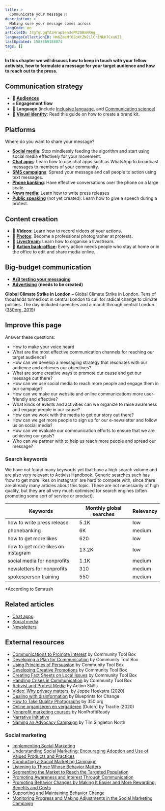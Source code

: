 ```yaml
---
title: >
  Communicate your message 💬
description: >
  Making sure your message comes across
langCode: en
articleID: J3gTgLgqTAzHrap5en3ePR2GBmNRAg__
languageCollectionID: Hm6ZaeMf02oXtZN2LlCr1NkH7Cxu6Il_
lastUpdated: 1583509188074
tags: []
---
```


**In this chapter we will discuss how to keep in touch with your fellow activists, how to formulate a message for your target audience and how to reach out to the press.**

## Communication strategy

-   📣 [**Audiences**](/communication/audiences)
-   ✊ **Engagement flow**
-   💬 **Language** (include [Inclusive language](/communication/inclusive-language), and [Communicating science](/communication/science))
-   **🎨** [**Visual identity**](/communication/visual-identity): Read this guide on how to create a brand kit.

## Platforms

Where do you want to share your message?

-   [**Social media**](/tools/social-media): Stop mindlessly feeding the algorithm and start using social media effectively for your movement.
-   [**Chat apps**](/communication/chat-apps): Learn how to use chat apps such as WhatsApp to broadcast messages to members of your community.
-   [**SMS campaigns**](/communication/sms-campaigns): Spread your message and call people to action using text messages.
-   [**Phone banking**](/communication/phone-banking): Have effective conversations over the phone on a large scale.
-   [**News media**](/communication/news-media): Learn how to write press releases
-   [**Public speaking**](/communication/public-speaking) (not yet created): Learn how to give a speech during a protest.

## Content creation

-   **🎥** [**Videos**](/communication/videos): Learn how to record videos of your actions.
-   **📸** [**Photos**](/communication/photos): Become a professional photographer at protests.
-   **🔴** [**Livestream**](/communication/livestream): Learn how to organise a livestream.
-   **🏡** [**Action back-office**](/communication/action-back-office)**:** Every action needs people who stay at home or in the office to edit and share media online.

## Big-budget communication

-   [**A/B testing your messaging**](/communication/a-b-testing)
-   [**Advertising**](/communication/advertising) **(needs to be created)**

<div><figcaption><strong>Global Climate Strike in London – </strong>Global Climate Strike in London. Tens of thousands turned out in central London to call for radical change to climate policies. The day included speeches and a march through central London. (<a href="https://www.flickr.com/photos/350org/48794671711/">350org, 2019</a>)</figcaption></div>

## Improve this page

Answer these questions:

-   How to make your voice heard
-   What are the most effective communication channels for reaching our target audience?
-   How can we develop a messaging strategy that resonates with our audience and achieves our objectives?
-   What are some creative ways to promote our cause and get our message out there?
-   How can we use social media to reach more people and engage them in our campaign?
-   How can we make our website and online communications more user-friendly and effective?
-   What kinds of events and activities can we organize to raise awareness and engage people in our cause?
-   How can we work with the media to get our story out there?
-   How can we get more people to sign up for our e-newsletter and follow us on social media?
-   How can we evaluate our communication efforts to ensure that we are achieving our goals?
-   Who can we partner with to help us reach more people and spread our message?

### Search keywords

We have not found many keywords yet that have a high search volume and are also very relevant to Activist Handbook. Generic searches such has ‘how to get more likes on instagram’ are hard to compete with, since there are already many articles about this topic. These are not necessarily of high quality, but they are all very much optimised for search engines (often promoting some sort of service or product).

<div><table><thead><tr><th>Keywords</th><th>Monthly global searches</th><th>Relevancy</th></tr></thead><tbody><tr><td>how to write press release</td><td>5.1K</td><td>low</td></tr><tr><td>phonebanking</td><td>6K</td><td>medium</td></tr><tr><td>how to get more likes</td><td>620</td><td>low</td></tr><tr><td>how to get more likes on instagram</td><td>13.2K</td><td>low</td></tr><tr><td>social media for nonprofits</td><td>1.1K</td><td>medium</td></tr><tr><td>newsletters for nonprofits</td><td>310</td><td>medium</td></tr><tr><td>spokesperson training</td><td>550</td><td>medium</td></tr></tbody></table></div>

\*According to Semrush

## Related articles

-   [Chat apps](/tools/chat-apps)
-   [Social media](/tools/social-media)
-   [Newsletters](/tools/newsletters)

## External resources

-   [Communications to Promote Interest](https://ctb.ku.edu/en/table-of-contents/participation/promoting-interest) by Community Tool Box
-   [Developing a Plan for Communication](https://ctb.ku.edu/en/community-tool-box-toc/promoting-interest-and-participation-initiatives/chapter-6-promoting-intere-0) by Community Tool Box
-   [Using Principles of Persuasion](https://ctb.ku.edu/en/community-tool-box-toc/promoting-interest-and-participation-initiatives/chapter-6-promoting-intere-5) by Community Tool Box
-   [Developing Creative Promotions](https://ctb.ku.edu/en/community-tool-box-toc/promoting-interest-and-participation-initiatives/chapter-6-promoting-inter-48) by Community Tool Box
-   [Creating Fact Sheets on Local Issues](https://ctb.ku.edu/en/community-tool-box-toc/promoting-interest-and-participation-initiatives/chapter-6-promoting-inter-57) by Community Tool Box
-   [Handling Crises in Communication](https://ctb.ku.edu/en/community-tool-box-toc/promoting-interest-and-participation-initiatives/chapter-6-promoting-inter-75) by Community Tool Box
-   [Activist and Protest Media](https://actionskills.co/resources/activist-media/) by Action Skills
-   [Video: Why privacy matters](https://www.facebook.com/activisthandbook/videos/212978856564312/), by Joppe Hoekstra (2020)
-   [Dealing with disinformation](https://blueprintsfc.org/guide/dealing-with-disinformation/) by Blueprints for Change
-   [How to Take Quality Photographs](https://trainings.350.org/resource/how-to-take-quality-photographs/) by 350.org
-   [Online organiseren en vergaderen](https://tractie.be/nl/online-organiseren-en-vergaderen) \[Dutch\] by Tractie (2020)
-   [Nonprofit marketing courses](https://www.nonprofitready.org/nonprofit-marketing-essentials) by NonProfitReady
-   [Narrative Initiative](https://narrativeinitiative.org/resources/)
-   [Naming an Advocacy Campaign](https://commonslibrary.org/naming-an-advocacy-campaign/) by Tim Singleton North

### Social marketing

-   [Implementing Social Marketing](https://ctb.ku.edu/en/implement-social-marketing-effort)
-   [Understanding Social Marketing: Encouraging Adoption and Use of Valued Products and Practices](https://ctb.ku.edu/en/community-tool-box-toc/social-marketing-and-institutionalization-initiative/chapter-45-social-0)
-   [Conducting a Social Marketing Campaign](https://ctb.ku.edu/en/community-tool-box-toc/social-marketing-and-institutionalization-initiative/chapter-45-social-5)
-   [Listening to Those Whose Behavior Matters](https://ctb.ku.edu/en/community-tool-box-toc/social-marketing-and-institutionalization-initiative/chapter-45-social-9)
-   [Segmenting the Market to Reach the Targeted Population](https://ctb.ku.edu/en/community-tool-box-toc/social-marketing-and-institutionalization-initiative/chapter-45-social-13)
-   [Promoting Awareness and Interest Through Communication](https://ctb.ku.edu/en/community-tool-box-toc/social-marketing-and-institutionalization-initiative/chapter-45-social-18)
-   [Promoting Behavior Changes by Making It Easier and More Rewarding: Benefits and Costs](https://ctb.ku.edu/en/community-tool-box-toc/social-marketing-and-institutionalization-initiative/chapter-45-social-23)
-   [Supporting and Maintaining Behavior Change](https://ctb.ku.edu/en/community-tool-box-toc/social-marketing-and-institutionalization-initiative/chapter-45-social-27)
-   [Monitoring Progress and Making Adjustments in the Social Marketing Campaign](https://ctb.ku.edu/en/community-tool-box-toc/social-marketing-and-institutionalization-initiative/chapter-45-social-31)